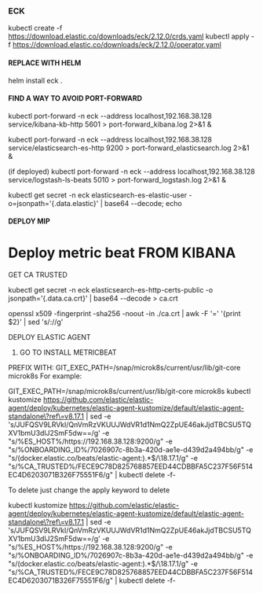 ### ECK


kubectl create -f https://download.elastic.co/downloads/eck/2.12.0/crds.yaml
kubectl apply -f https://download.elastic.co/downloads/eck/2.12.0/operator.yaml


#### REPLACE WITH HELM

helm install eck .

#### FIND A WAY TO AVOID PORT-FORWARD

kubectl port-forward -n eck --address localhost,192.168.38.128 service/kibana-kb-http 5601 > port-forward_kibana.log 2>&1 &

kubectl port-forward -n eck --address localhost,192.168.38.128 service/elasticsearch-es-http 9200 > port-forward_elasticsearch.log 2>&1 &

(if deployed)
kubectl port-forward -n eck --address localhost,192.168.38.128 service/logstash-ls-beats 5010 > port-forward_logstash.log 2>&1 &

kubectl get secret -n eck elasticsearch-es-elastic-user -o=jsonpath='{.data.elastic}' | base64 --decode; echo



#### DEPLOY MIP

# Deploy metric beat FROM KIBANA


GET CA TRUSTED

kubectl get secret -n eck elasticsearch-es-http-certs-public -o jsonpath='{.data.ca\.crt}' | base64 --decode > ca.crt

openssl x509 -fingerprint -sha256 -noout -in ./ca.crt | awk -F '='  '{print $2}' | sed 's/://g'


DEPLOY ELASTIC AGENT

1) GO TO INSTALL METRICBEAT

PREFIX WITH: GIT_EXEC_PATH=/snap/microk8s/current/usr/lib/git-core microk8s 
For example:

GIT_EXEC_PATH=/snap/microk8s/current/usr/lib/git-core microk8s kubectl kustomize https://github.com/elastic/elastic-agent/deploy/kubernetes/elastic-agent-kustomize/default/elastic-agent-standalone\?ref\=v8.17.1 | sed -e 's/JUFQSV9LRVkl/QnVmRzVKUUJWdVR1d1NmQ2ZpUE46akJjdTBCSU5TQXV1bmU3dlJ2SmF5dw==/g' -e "s/%ES_HOST%/https:\/\/192.168.38.128:9200/g" -e "s/%ONBOARDING_ID%/7026907c-8b3a-420d-ae1e-d439d2a494bb/g" -e "s/\(docker.elastic.co\/beats\/elastic-agent:\).*$/\18.17.1/g" -e "s/%CA_TRUSTED%/FECE9C78D825768857EED44CDBBFA5C237F56F514EC4D6203071B326F75551F6/g" | kubectl delete -f-


To delete just change the apply keyword to delete

kubectl kustomize https://github.com/elastic/elastic-agent/deploy/kubernetes/elastic-agent-kustomize/default/elastic-agent-standalone\?ref\=v8.17.1 | sed -e 's/JUFQSV9LRVkl/QnVmRzVKUUJWdVR1d1NmQ2ZpUE46akJjdTBCSU5TQXV1bmU3dlJ2SmF5dw==/g' -e "s/%ES_HOST%/https:\/\/192.168.38.128:9200/g" -e "s/%ONBOARDING_ID%/7026907c-8b3a-420d-ae1e-d439d2a494bb/g" -e "s/\(docker.elastic.co\/beats\/elastic-agent:\).*$/\18.17.1/g" -e "s/%CA_TRUSTED%/FECE9C78D825768857EED44CDBBFA5C237F56F514EC4D6203071B326F75551F6/g" | kubectl delete -f-

